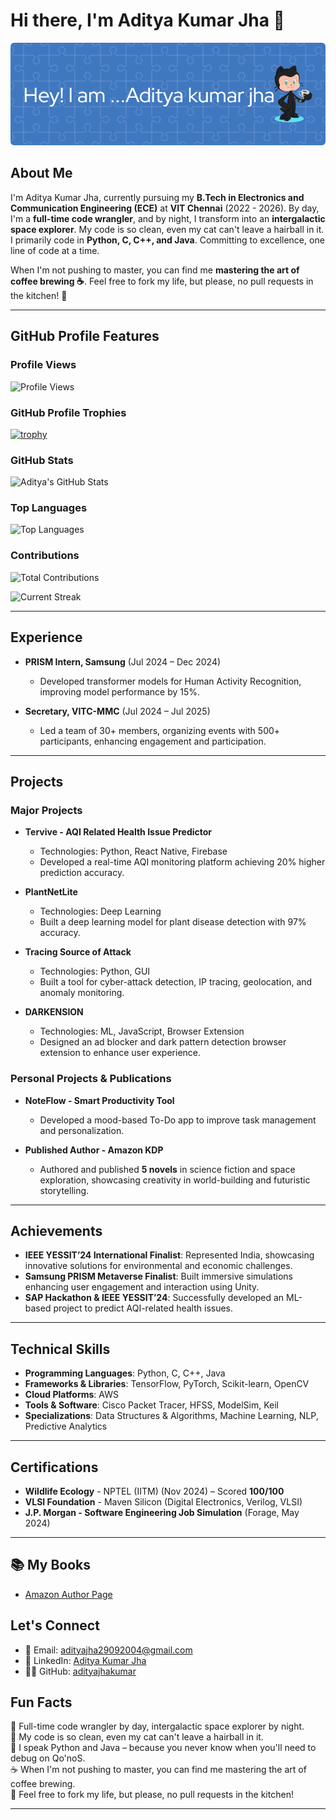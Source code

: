 # Hi there, I'm Aditya Kumar Jha 👋

![Profile Banner](./github-header-image.png)

## About Me

I'm Aditya Kumar Jha, currently pursuing my **B.Tech in Electronics and Communication Engineering (ECE)** at **VIT Chennai** (2022 - 2026). By day, I'm a **full-time code wrangler**, and by night, I transform into an **intergalactic space explorer**. My code is so clean, even my cat can't leave a hairball in it. I primarily code in **Python, C, C++, and Java**. Committing to excellence, one line of code at a time.

When I'm not pushing to master, you can find me **mastering the art of coffee brewing ☕**. Feel free to fork my life, but please, no pull requests in the kitchen! 🍕

---

## GitHub Profile Features

### Profile Views

![Profile Views](https://komarev.com/ghpvc/?username=adityajhakumar)

### GitHub Profile Trophies

[![trophy](https://github-profile-trophy.vercel.app/?username=adityajhakumar&theme=onedark)](https://github.com/ryo-ma/github-profile-trophy)

### GitHub Stats

![Aditya's GitHub Stats](https://github-readme-stats.vercel.app/api?username=adityajhakumar&show_icons=true&theme=radical)

### Top Languages

![Top Languages](https://github-readme-stats.vercel.app/api/top-langs/?username=adityajhakumar&layout=compact&theme=radical)

### Contributions

![Total Contributions](https://github-readme-stats.vercel.app/api?username=adityajhakumar&count_private=true&show_icons=true&theme=radical)

![Current Streak](https://github-readme-streak-stats.herokuapp.com/?user=adityajhakumar&theme=radical)

---

## Experience

- **PRISM Intern, Samsung** (Jul 2024 – Dec 2024)  
  - Developed transformer models for Human Activity Recognition, improving model performance by 15%.

- **Secretary, VITC-MMC** (Jul 2024 – Jul 2025)  
  - Led a team of 30+ members, organizing events with 500+ participants, enhancing engagement and participation.

---

## Projects

### Major Projects

- **Tervive - AQI Related Health Issue Predictor**  
  - Technologies: Python, React Native, Firebase  
  - Developed a real-time AQI monitoring platform achieving 20% higher prediction accuracy.

- **PlantNetLite**  
  - Technologies: Deep Learning  
  - Built a deep learning model for plant disease detection with 97% accuracy.

- **Tracing Source of Attack**  
  - Technologies: Python, GUI  
  - Built a tool for cyber-attack detection, IP tracing, geolocation, and anomaly monitoring.

- **DARKENSION**  
  - Technologies: ML, JavaScript, Browser Extension  
  - Designed an ad blocker and dark pattern detection browser extension to enhance user experience.

### Personal Projects & Publications

- **NoteFlow - Smart Productivity Tool**  
  - Developed a mood-based To-Do app to improve task management and personalization.

- **Published Author - Amazon KDP**  
  - Authored and published **5 novels** in science fiction and space exploration, showcasing creativity in world-building and futuristic storytelling.

---

## Achievements

- **IEEE YESSIT’24 International Finalist**: Represented India, showcasing innovative solutions for environmental and economic challenges.  
- **Samsung PRISM Metaverse Finalist**: Built immersive simulations enhancing user engagement and interaction using Unity.  
- **SAP Hackathon & IEEE YESSIT’24**: Successfully developed an ML-based project to predict AQI-related health issues.  

---

## Technical Skills

- **Programming Languages**: Python, C, C++, Java  
- **Frameworks & Libraries**: TensorFlow, PyTorch, Scikit-learn, OpenCV  
- **Cloud Platforms**: AWS  
- **Tools & Software**: Cisco Packet Tracer, HFSS, ModelSim, Keil  
- **Specializations**: Data Structures & Algorithms, Machine Learning, NLP, Predictive Analytics  

---

## Certifications

- **Wildlife Ecology** - NPTEL (IITM) (Nov 2024) – Scored **100/100**  
- **VLSI Foundation** - Maven Silicon (Digital Electronics, Verilog, VLSI)  
- **J.P. Morgan - Software Engineering Job Simulation** (Forage, May 2024)  

---



## 📚 My Books  
- [Amazon Author Page](https://www.amazon.in/stores/Aditya-kumar-jha/author/B0DDJ1ZZHZ?ref=sr_ntt_srch_lnk_3&qid=1743316860&sr=1-3&isDramIntegrated=true&shoppingPortalEnabled=true)

## Let's Connect

- 📧 Email: [adityajha29092004@gmail.com](mailto:adityajha29092004@gmail.com)  
- 💼 LinkedIn: [Aditya Kumar Jha](https://www.linkedin.com/in/aditya-kumar-jha-b0b669252)  
- 🐱‍💻 GitHub: [adityajhakumar](https://github.com/adityajhakumar)  


## Fun Facts

🚀 Full-time code wrangler by day, intergalactic space explorer by night.  
🐾 My code is so clean, even my cat can't leave a hairball in it.  
🔧 I speak Python and Java – because you never know when you'll need to debug on Qo'noS.  
☕ When I'm not pushing to master, you can find me mastering the art of coffee brewing.  
🍕 Feel free to fork my life, but please, no pull requests in the kitchen!  

---

